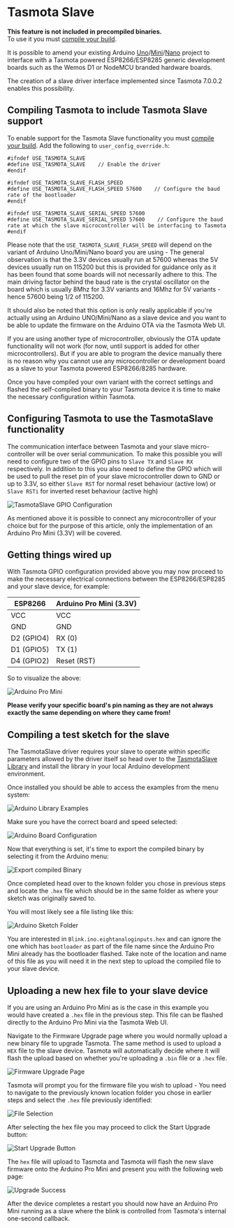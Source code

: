 # Tasmota Slave

**This feature is not included in precompiled binaries.**    
To use it you must [compile your build](compile-your-build).

It is possible to amend your existing Arduino [Uno](https://store.arduino.cc/usa/arduino-uno-rev3)/[Mini](https://store.arduino.cc/usa/arduino-mini-05)/[Nano](https://store.arduino.cc/usa/arduino-nano) project to interface with a Tasmota powered ESP8266/ESP8285 generic development boards such as the Wemos D1 or NodeMCU branded hardware boards.

The creation of a slave driver interface implemented since Tasmota 7.0.0.2 enables this possibility.

## Compiling Tasmota to include Tasmota Slave support
To enable support for the Tasmota Slave functionality you must [compile your build](compile-your-build). Add the following to `user_config_override.h`:  
```
#ifndef USE_TASMOTA_SLAVE
#define USE_TASMOTA_SLAVE    // Enable the driver
#endif

#ifndef USE_TASMOTA_SLAVE_FLASH_SPEED
#define USE_TASMOTA_SLAVE_FLASH_SPEED 57600    // Configure the baud rate of the bootloader
#endif

#ifndef USE_TASMOTA_SLAVE_SERIAL_SPEED 57600  
#define USE_TASMOTA_SLAVE_SERIAL_SPEED 57600    // Configure the baud rate at which the slave microcontroller will be interfacing to Tasmota
#endif
```

Please note that the `USE_TASMOTA_SLAVE_FLASH_SPEED` will depend on the variant of Arduino Uno/Mini/Nano board you are using - The general observation is that the 3.3V devices usually run at 57600 whereas the 5V devices usually run on 115200 but this is provided for guidance only as it has been found that some boards will not necessarily adhere to this. The main driving factor behind the baud rate is the crystal oscillator on the board which is usually 8Mhz for 3.3V variants and 16Mhz for 5V variants - hence 57600 being 1/2 of 115200.

It should also be noted that this option is only really applicable if you're actually using an Arduino UNO/Mini/Nano as a slave device and you want to be able to update the firmware on the Arduino OTA via the Tasmota Web UI. 

If you are using another type of microcontroller, obviously the OTA update functionality will not work (for now, until support is added for other microcontrollers). But if you are able to program the device manually there is no reason why you cannot use any microcontroller or development board as a slave to your Tasmota powered ESP8266/8285 hardware.

Once you have compiled your own variant with the correct settings and flashed the self-compiled binary to your Tasmota device it is time to make the necessary configuration within Tasmota.

## Configuring Tasmota to use the TasmotaSlave functionality

The communication interface between Tasmota and your slave micro-controller will be over serial communication. To make this possible you will need to configure two of the GPIO pins to `Slave TX` and `Slave RX` respectively. In addition to this you also need to define the GPIO which will be used to pull the reset pin of your slave microcontroller down to GND or up to 3.3V, so either `Slave RST` for normal reset behaviour (active low) or `Slave RSTi` for inverted reset behaviour (active high)

![TasmotaSlave GPIO Configuration](https://user-images.githubusercontent.com/470015/68074208-2a22da80-fda1-11e9-8413-4c4f539da0b5.png)

As mentioned above it is possible to connect any microcontroller of your choice but for the purpose of this article, only the implementation of an Arduino Pro Mini (3.3V) will be covered.

## Getting things wired up

With Tasmota GPIO configuration provided above you may now proceed to make the necessary electrical connections between the ESP8266/ESP8285 and your slave device, for example:

| ESP8266  | Arduino Pro Mini (3.3V) |
|------------|-------------------------|
| VCC        | VCC                     |
| GND        | GND                     |
| D2 (GPIO4) | RX (0)                  |
| D1 (GPIO5) | TX (1)                  |
| D4 (GPIO2) | Reset (RST)             |

So to visualize the above:

![Arduino Pro Mini](https://user-images.githubusercontent.com/470015/68076796-fe641c80-fdc1-11e9-9b0a-20a634bb78bf.png)

**Please verify your specific board's pin naming as they are not always exactly the same depending on where they came from!**

## Compiling a test sketch for the slave

The TasmotaSlave driver requires your slave to operate within specific parameters allowed by the driver itself so head over to the [TasmotaSlave Library](https://github.com/andrethomas/TasmotaSlave) and install the library in your local Arduino development environment.

Once installed you should be able to access the examples from the menu system:

![Arduino Library Examples](https://user-images.githubusercontent.com/470015/68074566-1aa59080-fda5-11e9-86c1-15d6ae6f673e.png)

Make sure you have the correct board and speed selected:

![Arduino Board Configuration](https://user-images.githubusercontent.com/470015/68074633-d36bcf80-fda5-11e9-8023-633ccba3e017.png)

Now that everything is set, it's time to export the compiled binary by selecting it from the Arduino menu:

![Export compiled Binary](https://user-images.githubusercontent.com/470015/68074653-1a59c500-fda6-11e9-89c2-fbab9f0471ae.png)

Once completed head over to the known folder you chose in previous steps and locate the `.hex` file which should be in the same folder as where your sketch was originally saved to.

You will most likely see a file listing like this:

![Arduino Sketch Folder](https://user-images.githubusercontent.com/470015/68074676-686ec880-fda6-11e9-8923-a890881474dd.png)

You are interested in `Blink.ino.eightanaloginputs.hex` and can ignore the one which has `bootloader` as part of the file name since the Arduino Pro Mini already has the bootloader flashed. Take note of the location and name of this file as you will need it in the next step to upload the compiled file to your slave device.

## Uploading a new hex file to your slave device

If you are using an Arduino Pro Mini as is the case in this example you would have created a `.hex` file in the previous step. This file can be flashed directly to the Arduino Pro Mini via the Tasmota Web UI.

Navigate to the Firmware Upgrade page where you would normally upload a new binary file to upgrade Tasmota. The same method is used to upload a `HEX` file to the slave device. Tasmota will automatically decide where it will flash the upload based on whether you're uploading a `.bin` file or a `.hex` file.

![Firmware Upgrade Page](https://user-images.githubusercontent.com/470015/68074735-1c705380-fda7-11e9-96a3-45b91bbdb5b9.png)

Tasmota will prompt you for the firmware file you wish to upload - You need to navigate to the previously known location folder you chose in earlier steps and select the `.hex` file previously identified:

![File Selection](https://user-images.githubusercontent.com/470015/68074784-b932f100-fda7-11e9-8a10-1b7e67ad3153.png)

After selecting the hex file you may proceed to click the Start Upgrade button:

![Start Upgrade Button](https://user-images.githubusercontent.com/470015/68074796-0b741200-fda8-11e9-9bf1-4f50977c5fe7.png)

The `hex` file will upload to Tasmota and Tasmota will flash the new slave firmware onto the Arduino Pro Mini and present you with the following web page:

![Upgrade Success](https://user-images.githubusercontent.com/470015/68074819-80dfe280-fda8-11e9-9652-2587fd2d7e7b.png)

After the device completes a restart you should now have an Arduino Pro Mini running as a slave where the blink is controlled from Tasmota's internal one-second callback.